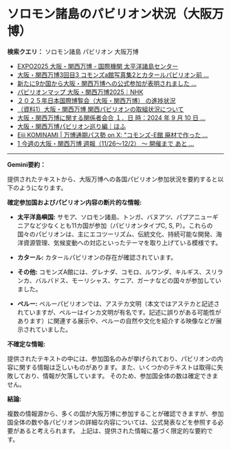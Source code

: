 # ソロモン諸島のパビリオン状況（大阪万博）

**検索クエリ：** ソロモン諸島 パビリオン 大阪万博

- [EXPO2025 大阪・関西万博 - 国際機関 太平洋諸島センター](https://pic.or.jp/featured_word/10255/)
- [大阪・関西万博3回目3 コモンズa館写真集2とカタールパビリオン前 ...](https://ameblo.jp/bomuu/entry-12895014892.html)
- [新たに9か国から大阪・関西万博への公式参加が表明されました ...](https://www.expo2025.or.jp/news/news-20220531-01/)
- [パビリオンマップ 大阪・関西万博2025｜NHK](https://www3.nhk.or.jp/news/special/osaka_expo/pavilion/)
- [２０２５年日本国際博覧会（大阪・関西万博） の進捗状況](https://www.cas.go.jp/jp/seisaku/expo_suisin_honbu/kankei_renraku/dai5/siryou1.pdf)
- [（資料1）大阪・関西万博 関西パビリオンの取組状況について](https://www.kouiki-kansai.jp/material/files/group/3/1-170shiryo1.pdf)
- [大阪・関西万博に関する関係者会合 １．日 時：2024 年 9 月 10 日 ...](https://www.cas.go.jp/jp/seisaku/osaka_kansai_banpaku/pdf/r60910_siryou1.pdf)
- [大阪・関西万博パビリオン巡り編｜ほふ](https://note.com/matugeya/n/nedf39f8182d6)
- [Eiji KOMINAMI | 万博通期パス勢 on X: "コモンズ-E館 廃材で作った ...](https://twitter.com/eijikominami/status/1913533480979538364)
- [1 今週の大阪・関西万博 週報（11/26～12/2） ～ 開催まで あと ...](https://www.shikoku.meti.go.jp/03_sesakudocs/0310_expo2025/weeklyreport/241126-1202.pdf)


---

**Gemini要約：**

提供されたテキストから、大阪万博への各国パビリオン参加状況を要約すると以下のようになります。

**確定参加国およびパビリオン内容の断片的な情報:**

* **太平洋島嶼国:**  サモア、ソロモン諸島、トンガ、バヌアツ、パプアニューギニアなど少なくとも11カ国が参加（パビリオンタイプC, S, P）。これらの国々のパビリオンは、主にエコツーリズム、伝統文化、持続可能な開発、海洋資源管理、気候変動への対応といったテーマを取り上げている模様です。

* **カタール:** カタールパビリオンの存在が確認されています。

* **その他:** コモンズA館には、グレナダ、コモロ、ルワンダ、キルギス、スリランカ、バルバドス、モーリシャス、ケニア、ガーナなどの国々が参加していました。

* **ペルー:** ペルーパビリオンでは、アステカ文明（本文ではアステカと記述されていますが、ペルーはインカ文明が有名です。記述に誤りがある可能性があります）に関連する展示や、ペルーの自然や文化を紹介する映像などが展示されていました。


**不確定な情報:**

提供されたテキストの中には、参加国名のみが挙げられており、パビリオンの内容に関する情報は乏しいものがあります。また、いくつかのテキストは取得に失敗しており、情報が欠落しています。  そのため、参加国全体の数は確定できません。


**結論:**

複数の情報源から、多くの国が大阪万博に参加することが確認できますが、参加国全体の数や各パビリオンの詳細な内容については、公式発表などを参照する必要があると考えられます。  上記は、提供された情報に基づく限定的な要約です。

